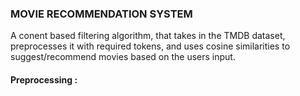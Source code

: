 ### MOVIE RECOMMENDATION SYSTEM

A conent based filtering algorithm, that takes in the TMDB dataset, preprocesses it with required tokens, and uses cosine similarities to suggest/recommend movies based on the users input.


#### Preprocessing :
